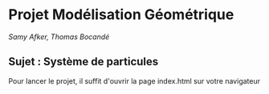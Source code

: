 # Projet Modélisation Géométrique

*Samy Afker, Thomas Bocandé*

## Sujet : Système de particules

Pour lancer le projet, il suffit d'ouvrir la page index.html sur votre navigateur

